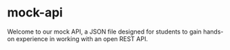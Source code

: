 # mock-api

Welcome to our mock API, a JSON file designed for students to gain hands-on experience in working with an open REST API.